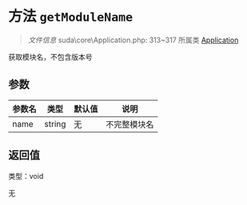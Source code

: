 # 方法 `getModuleName`

> *文件信息* suda\core\Application.php: 313~317
> 所属类 [Application](../Application.md)


获取模块名，不包含版本号


## 参数


| 参数名 | 类型 | 默认值 | 说明 |
|--------|-----|-------|-------|
| name |  string | 无 |  不完整模块名 |



## 返回值

类型：void

无

